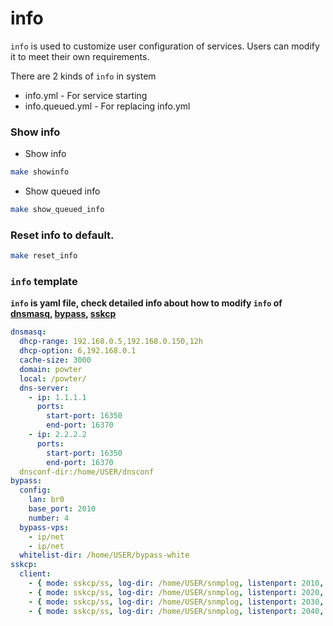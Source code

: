 # info

`info` is used to customize user configuration of services. Users can modify it to meet their own requirements. 

There are 2 kinds of `info` in system
* info.yml - For service starting 
* info.queued.yml - For replacing info.yml

### Show info
* Show info 
```bash
make showinfo
```

* Show queued info
```bash
make show_queued_info
```

### Reset info to default.

```bash
make reset_info
```


### `info` template 
**`info` is yaml file, check detailed info about how to modify `info` of [dnsmasq](https://elespejo.github.io/dnsmasq/usage/GENCONF.html), [bypass](https://elespejo.github.io/bypass/usage/GENCONF.html), [sskcp](https://elespejo.github.io/sskcp/usage/GENCONF_CLIENT.html)** 
```yml
dnsmasq: 
  dhcp-range: 192.168.0.5,192.168.0.150,12h
  dhcp-option: 6,192.168.0.1
  cache-size: 3000
  domain: powter
  local: /powter/
  dns-server:
    - ip: 1.1.1.1
      ports:
        start-port: 16350
        end-port: 16370
    - ip: 2.2.2.2
      ports:
        start-port: 16350
        end-port: 16370
  dnsconf-dir:/home/USER/dnsconf
bypass:
  config:
    lan: br0
    base_port: 2010
    number: 4  
  bypass-vps:
    - ip/net
    - ip/net
  whitelist-dir: /home/USER/bypass-white
sskcp:
  client:
    - { mode: sskcp/ss, log-dir: /home/USER/snmplog, listenport: 2010, vpsip: 1.1.1.1, vpsport: 7010 ,key: test }
    - { mode: sskcp/ss, log-dir: /home/USER/snmplog, listenport: 2020, vpsip: 1.1.1.1, vpsport: 7020 ,key: test } 
    - { mode: sskcp/ss, log-dir: /home/USER/snmplog, listenport: 2030, vpsip: 2.2.2.2, vpsport: 7010, key: test } 
    - { mode: sskcp/ss, log-dir: /home/USER/snmplog, listenport: 2040, vpsip: 2.2.2.2, vpsport: 7020, key: test } 
```

